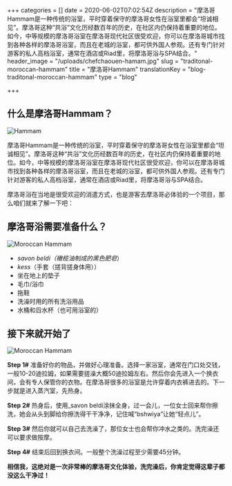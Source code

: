 +++
categories = []
date = 2020-06-02T07:02:54Z
description = "摩洛哥Hammam是一种传统的浴室，平时穿着保守的摩洛哥女性在浴室里都会“坦诚相见”。摩洛哥这种“共浴”文化历经数百年的历史，在社区内仍保持着重要的地位。如今，中等规模的摩洛哥浴室在摩洛哥现代社区很受欢迎，你可以在摩洛哥城市找到各种各样的摩洛哥浴室，而且在老城的浴室，都可供外国人参观。还有专门针对游客的私人高档浴室，通常在酒店或Riad里，将摩洛哥浴与SPA结合。"
header_image = "/uploads/chefchaouen-hamam.jpg"
slug = "traditonal-moroccan-hammam"
title = "摩洛哥Hammam"
translationKey = "blog-traditonal-moroccan-hammam"
type = "blog"

+++
## 什么是摩洛哥Hammam？

![Hammam](/uploads/hammam.jpg "Hammam")

摩洛哥Hammam是一种传统的浴室，平时穿着保守的摩洛哥女性在浴室里都会“坦诚相见”。摩洛哥这种“共浴”文化历经数百年的历史，在社区内仍保持着重要的地位。如今，中等规模的摩洛哥浴室在摩洛哥现代社区很受欢迎，你可以在摩洛哥城市找到各种各样的摩洛哥浴室，而且在老城的浴室，都可供外国人参观。还有专门针对游客的私人高档浴室，通常在酒店或Riad里，将摩洛哥浴与SPA结合。

摩洛哥浴在当地是很受欢迎的消遣方式，也是游客去摩洛哥必体验的一个项目，那么咱们就来了解一下吧：

## **摩洛哥浴需要准备什么？**

![Moroccan Hammam](/uploads/marrakech-5095887_1280.jpg "Moroccan Hammam")

* _savon beldi（橄榄油制成的黑色肥皂_）
* _kess_（手套（搓背搓身体用））
* 坐在地上的垫子
* 毛巾/浴巾
* 拖鞋
* 洗澡时用的所有洗浴用品
* 水桶和舀水杯（也可用浴室的）

## **接下来就开始了**

![Moroccan Hammam](/uploads/soaps.jpg "Moroccan Hammam")

**Step 1#** 准备好你的物品，并做好心理准备。选择一家浴室，通常在门口处交钱，一般10-20迪拉姆，如果需要搓澡大概50迪拉姆左右。然后你会先进入一个换衣间，会有专人保管你的衣物。在摩洛哥很多的浴室是允许穿着内衣裤进去的。下一步就是进入蒸汽室，先热身。

**Step 2#** 热身后，使用_savon beldi涂抹全身，过一会儿，一位女士回来帮你擦洗，她会从头到脚给你擦洗得干干净净，记住喊“bshwiya”让她“轻点儿”。

**Step 3#** 然后你就可以自己去洗澡了，那位女士也会帮你冲水之类的。洗完澡还可以要求做按摩。

**Step 4#** 结束后回到换衣间。一般整个洗澡过程至少需要45分钟。

**相信我，这绝对是一次非常棒的摩洛哥文化体验，洗完澡后，你肯定觉得这辈子都没这么干净过！**
